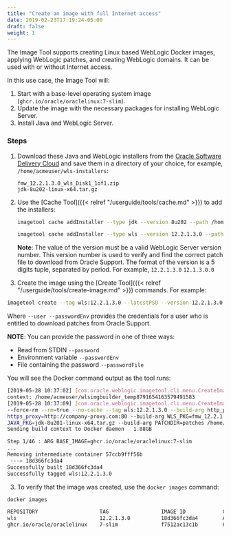 ```yaml
---
title: "Create an image with full Internet access"
date: 2019-02-23T17:19:24-05:00
draft: false
weight: 1
---
```



The Image Tool supports creating Linux based WebLogic Docker images, applying WebLogic patches, and creating WebLogic domains.  It can be used with or without Internet access.

In this use case, the Image Tool will:

1. Start with a base-level operating system image (`ghcr.io/oracle/oraclelinux:7-slim`).
2. Update the image with the necessary packages for installing WebLogic Server.
3. Install Java and WebLogic Server.

### Steps

1. Download these Java and WebLogic installers from the [Oracle Software Delivery Cloud](https://edelivery.oracle.com)
and save them in a directory of your choice, for example, `/home/acmeuser/wls-installers`:

     `fmw_12.2.1.3.0_wls_Disk1_1of1.zip`\
     `jdk-8u202-linux-x64.tar.gz`


2. Use the [Cache Tool]({{< relref "/userguide/tools/cache.md" >}}) to add the installers:

    ```bash
    imagetool cache addInstaller --type jdk --version 8u202 --path /home/acmeuser/wls-installers/jdk-8u202-linux-x64.tar.gz
    ```

    ```bash
    imagetool cache addInstaller --type wls --version 12.2.1.3.0 --path /home/acmeuser/wls-installers/fmw_12.2.1.3.0_wls_Disk1_1of1.zip
    ```

    **Note**:  The value of the version must be a valid WebLogic Server version number. This version number is used to verify and find the correct patch file to download from Oracle Support.  The format of the version is a 5 digits tuple, separated by period.  For example,  ```12.2.1.3.0``` ```12.1.3.0.0```

3. Create the image using the [Create Tool]({{< relref "/userguide/tools/create-image.md" >}}) commands. For example:

  ```bash
  imagetool create --tag wls:12.2.1.3.0 --latestPSU --version 12.2.1.3.0 --user  username@mycompany.com --passwordEnv MYPWD  
  ```

   Where ```--user --passwordEnv``` provides the credentials for a user who is entitled to download patches from Oracle Support.

 **NOTE**: You can provide the password in one of three ways:

 * Read from STDIN `--password`
 * Environment variable `--passwordEnv`
 * File containing the password `--passwordFile`


You will see the Docker command output as the tool runs:

```bash
[2019-05-28 10:37:02] [com.oracle.weblogic.imagetool.cli.menu.CreateImage] [INFO   ] tmp directory used for build
context: /home/acmeuser/wlsimgbuilder_temp8791654163579491583
[2019-05-28 10:37:09] [com.oracle.weblogic.imagetool.cli.menu.CreateImage] [INFO   ] Starting build: docker build
--force-rm --rm=true --no-cache --tag wls:12.2.1.3.0 --build-arg http_proxy=http://company-proxy.com:80 --build-arg
https_proxy=http://company-proxy.com:80 --build-arg WLS_PKG=fmw_12.2.1.3.0_wls_Disk1_1of1.zip --build-arg
JAVA_PKG=jdk-8u201-linux-x64.tar.gz --build-arg PATCHDIR=patches /home/acmeuser/wlsimgbuilder_temp8791654163579491583
Sending build context to Docker daemon   1.08GB

Step 1/46 : ARG BASE_IMAGE=ghcr.io/oracle/oraclelinux:7-slim
...
Removing intermediate container 57ccb9fff56b
 ---> 18d366fc3da4
Successfully built 18d366fc3da4
Successfully tagged wls:12.2.1.3.0
```

3. To verify that the image was created, use the `docker images` command:

```bash
docker images

REPOSITORY                    TAG                 IMAGE ID            CREATED              SIZE
wls                           12.2.1.3.0          18d366fc3da4        About a minute ago   1.41GB
ghcr.io/oracle/oraclelinux    7-slim              f7512ac13c1b        6 weeks ago          118MB

```

